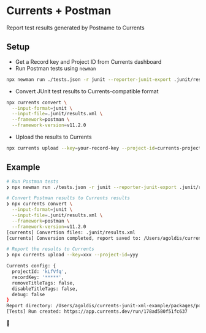 # Currents + Postman

Report test results generated by Postname to Currents

## Setup

- Get a Record key and Project ID from Currents dashboard
- Run Postman tests using `newman`

```sh
npx newman run ./tests.json -r junit --reporter-junit-export .junit/results.xml
```

- Convert JUnit test results to Currents-compatible format

```sh
npx currents convert \
  --input-format=junit \
  --input-file=.junit/results.xml \
  --framework=postman \
  --framework-version=v11.2.0
```

- Upload the results to Currents

```sh
npx currents upload --key=your-record-key --project-id=currents-project-id
```

## Example

```bash
# Run Postman tests
❯ npx newman run ./tests.json -r junit --reporter-junit-export .junit/results.xml

# Convert Postman results to Currents results
❯ npx currents convert \
  --input-format=junit \
  --input-file=.junit/results.xml \
  --framework=postman \
  --framework-version=v11.2.0
[currents] Convertion files: .junit/results.xml
[currents] Conversion completed, report saved to: /Users/agoldis/currents-junit-xml-example/packages/postman/.currents/2024-11-27T21-14-06-189Z-24038566-8abf-42b5-910d-2af57dd4d3c6

# Report the results to Currents
❯ npx currents upload --key=xxx --project-id=yyy

Currents config: {
  projectId: 'kLfVfq',
  recordKey: '*****',
  removeTitleTags: false,
  disableTitleTags: false,
  debug: false
}
Report directory: /Users/agoldis/currents-junit-xml-example/packages/postman/.currents/2024-11-27T21-14-06-189Z-24038566-8abf-42b5-910d-2af57dd4d3c6
[Tests] Run created: https://app.currents.dev/run/178ad580f51fc637
```

🎉
